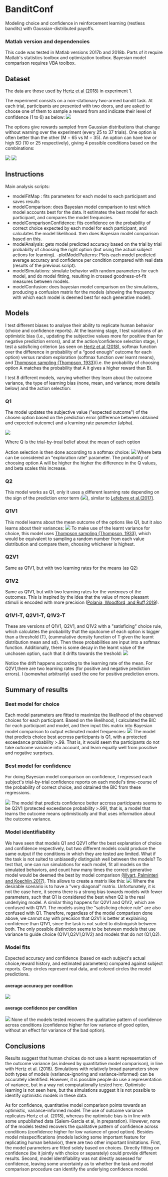 # BanditConf
Modeling choice and confidence in reinforcement learning (restless bandits) with Gaussian-distributed payoffs.

### Matlab version and dependencies
This code was tested in Matlab versions 2017b and 2018b. Parts of it require Matlab's statistics toolbox and optimization toolbox. Bayesian model comparison requires VBA toolbox.

## Dataset 
 The data are those used by [Hertz et al (2018)](https://journals.plos.org/plosone/article?id=10.1371/journal.pone.0195399) in experiment 1.

The experiment consists on a non-stationary two-armed bandit task. At each trial, participants are presented with two doors, and are asked to choose one of them to sample a reward from and indicate their level of confidence (1 to 6) as below:
<img src="./Figures/HertzTrial.PNG">

The options give rewards sampled from Gaussian distributions that change without warning over the experiment (every 25 to 37 trials). One option is often better than the other (M = 65 vs M = 35). An option can have low or high SD (10 or 25 respectively), giving 4 possible conditions based on the combinations:

<img src= "https://latex.codecogs.com/gif.latex?%5C%5C%20SD_%7Bbad%7D%20%3D%2010%2C%20SD_%7Bgood%7D%20%3D%2010%20%5C%5C%20SD_%7Bbad%7D%20%3D%2025%2C%20SD_%7Bgood%7D%20%3D%2010%20%5C%5C%20SD_%7Bbad%7D%20%3D%2010%2C%20SD_%7Bgood%7D%20%3D%2025%20%5C%5C%20SD_%7Bbad%7D%20%3D%2025%2C%20SD_%7Bgood%7D%20%3D%2025%20%5C%5C">

<img src="./Figures/HertzConditions_Exp1.PNG">

## Instructions 
Main analysis scripts: 
- modelFitMap : fits parameters for each model to each participant and saves results 
- modelComparison: does Bayesian model comparison to test which model accounts best for the data. It estimates the best model for each participant, and compares the model frequncies.
- modelComparisonConfidence: fits confidence on the probability of correct choice expected by each model for each participant, and calculates the model likelihood. then does Bayesian model comparison based on this. 
- modelAnalysis: gets model predicted accuracy based on the trial by trial probabilty of choosing the right option (but using the actual subject actions for learning). 
-plotModelPatterns: Plots each model predicted average accuracy and confidence per condition compared with real data (results of the previous script). 
- modelSimulations: simulate behavior with random parameters for each model, and do model fitting, resulting in crossed goodness-of-fit measures between models.
- modelConfusion: does bayesian model comparison on the simulations, producing a confusion matrix for the models (showing the frequency with which each model is deemed best for each generative model).  

## Models
I test different biases to analyse their ability to replicate human behavior (choice and confidence reports). At the learning stage, I test variations of an optimistic bias (i.e., updating the subjective values more for positive than for negative prediction errors), and at the action/confidence selection stage, I test a satisficing criterion (as seen on [Hertz et al (2018)](https://journals.plos.org/plosone/article?id=10.1371/journal.pone.0195399), softmax function over the difference in probability of a “good enough” outcome for each option) versus random exploration (softmax function over learnt means), and [Thompson sampling (Thompson, 1933)](https://www.dropbox.com/s/yhn9prnr5bz0156/1933-thompson.pdf)(i.e. the probability of choosing option A matches the probability that A it gives a higher reward than B). 

I test 8 different models, varying whether they learn about the outcome variance, the type of learning bias (none, mean, and variance; more details below) and the action selection:

### Q1
The model updates the subjective value ("expected outcome") of the chosen option based on the prediction error (difference between obtained and expected outcome) and a learning rate parameter (alpha). 

<img src="./Figures/model1_Q.PNG">

Where Q is the trial-by-treal belief about the mean of each option

Action selection is then done according to a softmax choice:
<img src= "./Figures/softmax.PNG">
Where beta can be considered an "exploration rate" parameter. The probability of choosing option A will be higher the higher the difference in the Q values, and beta scales this increase.

### Q2 
This model works as Q1, only it uses a different learning rate depending on the sign of the prediction error term (<img src="https://latex.codecogs.com/gif.latex?R%28t%29%20-%20Q_a%28t%29">), similar to [Lefebvre et al.(2017)](https://www.nature.com/articles/s41562-017-0067). 

### Q1V1
This model learns about the mean outcome of the options like Q1, but it also learns about their variances:
<img src="./Figures/model1_V.PNG">
To make use of the learnt variance for choice, this model uses [Thompson sampling (Thompson, 1933)](https://www.dropbox.com/s/yhn9prnr5bz0156/1933-thompson.pdf), which would be equivalent to sampling a random number from each value distribution and compare them, choosing whichever is highest. 

### Q2V1
Same as Q1V1, but with two learning rates for the means (as Q2)

### Q1V2 
Same as Q1V1, but with two learning rates for the _variances_ of the outcomes. This is inspired by the idea that the value of more pleasant stimuli is encoded with more precision ([Polania, Woodford, and Ruff,2019](https://www.ncbi.nlm.nih.gov/pubmed/30559477)).

### Q1V1-T, Q2V1-T, Q1V2-T
These are versions of Q1V1, Q2V1, and Q1V2 with a "satisficing" choice rule, which calculates the probability that the oputcome of each option is bigger than a threshold (T), (cummulative density function of T given the learnt distribution mean and sd). Then these probabilities are input into a softmax function. Additionally, there is some decay in the learnt value of the unchosen option, such that it drifts towards the treshold: 
<img src="./Figures/driftQ.PNG">

Notice the drift happens according to the learning rate of the mean. For Q2V1,there are two learning rates (for positive and negative prediction errors). I (somewhat arbitrarily) used the one for positive prediction errors.


## Summary of results

### Best model for choice 
Each model parameters are fitted to maximize the likelihood of the observed choices for each participant. Based on the likelihood, I calculated the BIC for each participant and model, and then input this matrix into Bayesian model comparison to output estimated model frequencies: 
<img src="./Plots/model_comparison_choice.png">
The model that predicts choice best accross participants is Q1, with a protected exceedance probability >.99. That is, it would seem tha participants do not take outcome variance into account, and learn equally well from possitive and negative surprises.

### Best model for confidence
For doing Bayesian model comparison on confidence, I regressed each subject's trial-by-trial confidence reports on each model's time-course of the probability of correct choice, and obtained the BIC from these regressions.

<img src="./Plots/model_comparison_conf.png">
The model that predicts confidence better accross participants seems to be Q2V1 (protected exceedance probability >.99), that is, a model that learns the outcome means optimistically and that uses information about the outcome variance.

### Model identifiability
We have seen that models Q1 and Q2V1 offer the best explanation of choice and confidence respectively, but two different models could produce the same output if the conditions in which they are tested are limited. What if the task is not suited to unbiasedly distinguish well between the models? To test that, one can run simulations for each model, fit all models on the simulated behaviors, and count how many times the correct generative model would be deemed the best by model comparison [(Wyart, Palminteri and Koechlin,2017)](https://www.ncbi.nlm.nih.gov/pubmed/28476348). This allows to create a matrix like this:
<img src="./Plots/model_confusion.png">
Where the desirable scenario is to have a "very diagonal" matrix. Unfortunately, it is not the case here, it seems there is a strong bias towards models with fewer parameters, such that Q1 is considered the best when Q2 is the real underlying model. A similar thing happens for Q2V1 and Q1V2, which are confused with Q1V1. The models using the "satisficing choice rule" are also confused with Q1. Therefore, regardless of the model comparison done above, we cannot say with precision that Q2V1 is better at explaining confidence than Q1V1, since the task is not suited to distiniguish between both. The only possible distinction seems to be between models that use variance to guide choice (Q1V1,Q2V1,Q1V2) and models that do not (Q1,Q2).

### Model fits
Expected accuracy and confidence (based on each subject's actual choice,reward history, and estimated parameters) compared against subject reports. Grey circles represent real data, and colored circles the model predictions. 

#### average accuracy per condition
<img src="./Plots/modelpatternsfits.png">

#### average confidence per condition
<img src="./Plots/modelpatternsfitsCONF.png">
None of the models tested recovers the qualitative pattern of confidence across conditions (confidence higher for low variance of good option, without an effect for variance of the bad option). 

## Conclusions

Results suggest that human choices do not use a learnt representation of the outcome variance (as indexed by quantitative model comparison), in line with Hertz et al. (2018). Simulations with relatively broad parameters show both types of models (variance-ignoring and variance-informed) can be accurately identified. However, it is possible people do use a representation of variance, but in a way not computationally tested here. Optimistic learning is not seen here, but the simulations suggest it is not possible to identify optimistic models in these data. 

As for confidence, quantitative model comparison points towards an optimistic, variance-informed model. The use of outcome variance replicates Hertz et al. (2018), whereas the optimistic bias is in line with some unpublished data (Salem-Garcia et al, in preparation). However, none of the models tested recovers the qualitative pattern of confidence across conditions (confidence higher for low variance of good option). Besides model misspecifications (models lacking some important feature for replicating human behavior), there are two other important limitations. First, the model parameters are fitted solely based on choices. Directly fitting on confidence (be it jointly with choice or separately) could provide different results. Second, model identifiability was not directly assessed for confidence, leaving some uncertainty as to whether the task and model comparison procedure can identify the underlying confidence model.
 

<!---
[comment]: #(![f1] use something like this to insert formulas)
[f1]: http://chart.apis.google.com/chart?cht=tx&chl=\alpha
---!>
